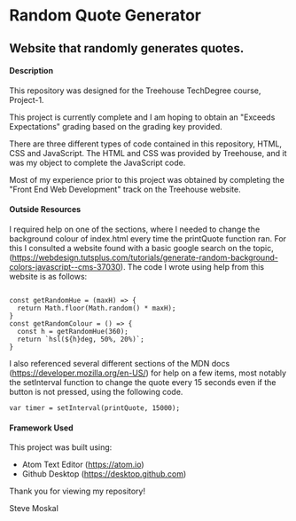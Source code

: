 # Random Quote Generator
## Website that randomly generates quotes.

#### Description

This repository was designed for the Treehouse TechDegree course, Project-1.

This project is currently complete and I am hoping to obtain an "Exceeds Expectations" grading based on the grading key provided.

There are three different types of code contained in this repository, HTML, CSS and JavaScript. The HTML and CSS was provided by Treehouse, and it was my object to complete the JavaScript code.

Most of my experience prior to this project was obtained by completing the "Front End Web Development" track on the Treehouse website.

#### Outside Resources

I required help on one of the sections, where I needed to change the background colour of index.html every time the printQuote function ran. For this I consulted a website found with a basic google search on the topic, (https://webdesign.tutsplus.com/tutorials/generate-random-background-colors-javascript--cms-37030). The code I wrote using help from this website is as follows:

```

const getRandomHue = (maxH) => {
  return Math.floor(Math.random() * maxH);
}
const getRandomColour = () => {
  const h = getRandomHue(360);
  return `hsl(${h}deg, 50%, 20%)`;
}

```

I also referenced several different sections of the MDN docs (https://developer.mozilla.org/en-US/) for help on a few items, most notably the setInterval function to change the quote every 15 seconds even if the button is not pressed, using the following code.

```
var timer = setInterval(printQuote, 15000);
```

#### Framework Used

This project was built using:
  - Atom Text Editor (https://atom.io)
  - Github Desktop (https://desktop.github.com)

Thank you for viewing my repository!

Steve Moskal
